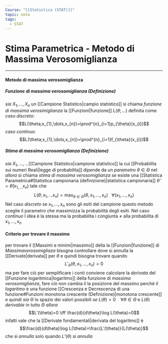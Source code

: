 ```yaml
---
Course: "[[Statistica (STAT)]]"
topic: nota
tags:
  - STAT
---
```

# Stima Parametrica - Metodo di Massima Verosomiglianza
---


#### Metodo di massima verosomiglianza

##### Funzione di massima verosomiglianza (Definizione)
_sia_ $X_{1},\dots,X_{n}$ un [[Campione Statistico|campio statistico]] 
si chiama _funzione di massima verosimiglianza_ la [[Funzioni|funzione]] $L(\theta;\dots)$  definita come
	_caso discreto_: $$L(\theta;x_{1},\dots,x_{n})=\prod^{n}_{i=1}p_{\theta}(x_{i})$$_caso continuo_:$$L(\theta;x_{1},\dots,x_{n})=\prod^{n}_{i=1}f_{\theta}(x_{i})$$
##### Stima di massima verosomiglianza (Definizione)
_sia_ $X_{1},\dots,\dots$[[Campione Statistico|campione statistico]] la cui [[Probabilita sui numeri Reali|legge di probabilita]] dipende da un _parametro_ $\theta \in \Theta$ nel 
_allora_ si chiama _stima di massima verosomiglianza_ _se_ esiste una [[Statistica Parametrica#Statistica campionaria (definizione)|statistica campionaria]] $\hat{\theta}=\widehat{\theta}(x_{1,\dots}x_{n})$ tale che $$L(\theta;x_{1},\dots x_{n})=\max_{\theta \in  \Theta}(\theta,x_{1},\dots,x_{n}) \ \ \ \forall  (x_{1},\dots,x_{n}) $$
Nel caso _discreto_ se $x_{1},\dots,x_{n}$  sono gli esiti  del campione questo metodo sceglie il parametro che massimizza la probabilità degli esiti.
Nel caso _continuo_ l idea è la stessa ma la probabilita i congiunta $\not =$ alla probabilita di $x_{1},\dots,x_{n}$


#### Criterio per trovare il massimo
per trovare il [[Massimi e minimi|massimo]] della la [[Funzioni|funzione]] di _Massimaverosomigliaza_ bisogna controllare dove si annulla la [[Derivate|derivata]] per $\theta$ e quindi bisogna trovare quando $$L’_{\theta}(\theta,x_{1},\dots,x_{n})=0$$ma per fare ciò per semplificare i conti conviene calcolare la _derivata_ del [[Funzione logaritmica|logaritmo]] della funzione di _massima verosomiglianza_, fare ciò non cambia il la posizione del massimo perchè il _logaritmo_ è una funzione [[Crescenza e Decrescenza di una funzione#Funzioni monotona crescente (Definizione)|monotona crescente]]  e  quindi 
_sia_ $\Theta$ lo spazio dei valori possibili 
_se_  $L(\theta)>0 \ \ \ \ \forall \theta \in \Theta$ e $L(\theta)$ _derivable_ in tutto $\Theta$
_allora_$$L’(\theta)=0 \iff \frac{d}{d\theta}\log L(\theta)=0$$ infatti vale che la [[Derivate fondamentali|derivata  del logaritmo]] è $$\frac{d}{d\theta}\log L(\theta)=\frac{L’(\theta)}{L(\theta)}$$che si _annulla_ solo quando $L’(\theta)$ si _annulla_
 
 


